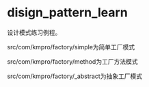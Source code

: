 # disign_pattern_learn
设计模式练习例程。

src/com/kmpro/factory/simple为简单工厂模式

src/com/kmpro/factory/method为工厂方法模式

src/com/kmpro/factory/_abstract为抽象工厂模式
